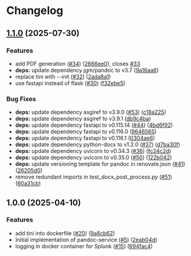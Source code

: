 # Changelog

## [1.1.0](https://github.com/SchweizerischeBundesbahnen/pandoc-service/compare/v1.0.0...v1.1.0) (2025-07-30)


### Features

* add PDF generation ([#34](https://github.com/SchweizerischeBundesbahnen/pandoc-service/issues/34)) ([2666ee0](https://github.com/SchweizerischeBundesbahnen/pandoc-service/commit/2666ee0d8d5589fd169923fa4d0d1db8bac4d5f4)), closes [#33](https://github.com/SchweizerischeBundesbahnen/pandoc-service/issues/33)
* **deps:** update dependency jgm/pandoc to v3.7 ([9a16aa6](https://github.com/SchweizerischeBundesbahnen/pandoc-service/commit/9a16aa6005b900281620c8c730848254ab955c8d))
* replace tini with --init ([#32](https://github.com/SchweizerischeBundesbahnen/pandoc-service/issues/32)) ([2ada8a1](https://github.com/SchweizerischeBundesbahnen/pandoc-service/commit/2ada8a1ef65f7ee83034ff9217b60ffa3b77cb23))
* use fastapi instead of flask ([#30](https://github.com/SchweizerischeBundesbahnen/pandoc-service/issues/30)) ([f32ebe5](https://github.com/SchweizerischeBundesbahnen/pandoc-service/commit/f32ebe5400d967dc90b9ea328ca5d1681dc88200))


### Bug Fixes

* **deps:** update dependency asgiref to v3.9.0 ([#53](https://github.com/SchweizerischeBundesbahnen/pandoc-service/issues/53)) ([c18a225](https://github.com/SchweizerischeBundesbahnen/pandoc-service/commit/c18a22513fcd6fbace2ec1ebb7a41eb037869add))
* **deps:** update dependency asgiref to v3.9.1 ([db9c4ba](https://github.com/SchweizerischeBundesbahnen/pandoc-service/commit/db9c4ba8c53dcce66a5c11998da9cc2300079c64))
* **deps:** update dependency fastapi to v0.115.14 ([#44](https://github.com/SchweizerischeBundesbahnen/pandoc-service/issues/44)) ([4bd6f92](https://github.com/SchweizerischeBundesbahnen/pandoc-service/commit/4bd6f9205b374c5fb8abfba0104877a6cae7e8ae))
* **deps:** update dependency fastapi to v0.116.0 ([9646565](https://github.com/SchweizerischeBundesbahnen/pandoc-service/commit/96465656eedb1b0a80f4677936df211b459361ab))
* **deps:** update dependency fastapi to v0.116.1 ([0304ae6](https://github.com/SchweizerischeBundesbahnen/pandoc-service/commit/0304ae6a05d7470004a31bf51c158b75b2eea973))
* **deps:** update dependency python-docx to v1.2.0 ([#37](https://github.com/SchweizerischeBundesbahnen/pandoc-service/issues/37)) ([d7ba30f](https://github.com/SchweizerischeBundesbahnen/pandoc-service/commit/d7ba30f2b36a55e0a40c7db26bd9483248aa09fa))
* **deps:** update dependency uvicorn to v0.34.3 ([#36](https://github.com/SchweizerischeBundesbahnen/pandoc-service/issues/36)) ([fc24c2d](https://github.com/SchweizerischeBundesbahnen/pandoc-service/commit/fc24c2d504cee2153446c139dcd4ca71d17e35e1))
* **deps:** update dependency uvicorn to v0.35.0 ([#50](https://github.com/SchweizerischeBundesbahnen/pandoc-service/issues/50)) ([122b042](https://github.com/SchweizerischeBundesbahnen/pandoc-service/commit/122b042cacf621fbdd43cc310b0573db647fd233))
* **deps:** update versioning template for pandoc in renovate.json ([#41](https://github.com/SchweizerischeBundesbahnen/pandoc-service/issues/41)) ([26205d0](https://github.com/SchweizerischeBundesbahnen/pandoc-service/commit/26205d01cfe68cdb7669a325c2ec5eee3e3c8c2c))
* remove redundant imports in test_docx_post_process.py ([#51](https://github.com/SchweizerischeBundesbahnen/pandoc-service/issues/51)) ([60a31cb](https://github.com/SchweizerischeBundesbahnen/pandoc-service/commit/60a31cbb05adf11bbcab398f39882cf14f951725))

## 1.0.0 (2025-04-10)


### Features

* add tini into dockerfile ([#20](https://github.com/SchweizerischeBundesbahnen/pandoc-service/issues/20)) ([9a8cb62](https://github.com/SchweizerischeBundesbahnen/pandoc-service/commit/9a8cb62de7674bbb04ea26662775498721fe50ec))
* Initial implementation of pandoc-service ([#5](https://github.com/SchweizerischeBundesbahnen/pandoc-service/issues/5)) ([2eab04d](https://github.com/SchweizerischeBundesbahnen/pandoc-service/commit/2eab04db8288e8d47f39ebc958f147b708d8f46d))
* logging in docker container for Splunk ([#15](https://github.com/SchweizerischeBundesbahnen/pandoc-service/issues/15)) ([694fac4](https://github.com/SchweizerischeBundesbahnen/pandoc-service/commit/694fac4004deb2526c3498fadce23e2fba43c54a))
